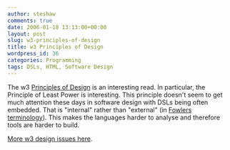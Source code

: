 ```yaml
---
author: steshaw
comments: true
date: 2006-01-18 13:13:00+00:00
layout: post
slug: w3-principles-of-design
title: w3 Principles of Design
wordpress_id: 36
categories: Programming
tags: DSLs, HTML, Software Design
---
```


The w3 [Principles of Design](http://www.w3.org/DesignIssues/Principles.html) is an interesting read. In particular, the Principle of Least Power is interesting. This principle doesn't seem to get much attention these days in software design with DSLs being often embedded. That is "internal" rather than "external" (in [Fowlers terminology](http://www.martinfowler.com/bliki/DomainSpecificLanguage.html)). This makes the languages harder to analyse and therefore tools are harder to build.

[More w3 design issues here](http://www.w3.org/DesignIssues/Overview.html).

